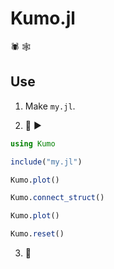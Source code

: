 # Kumo.jl

:spider: :spider_web:

## Use

1. Make `my.jl`.

2. :high_heel: :arrow_forward:

```jl
using Kumo

include("my.jl")

Kumo.plot()

Kumo.connect_struct()

Kumo.plot()

Kumo.reset()
```

3. :checkered_flag:

